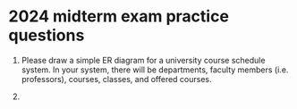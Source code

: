 # 2024 midterm exam practice questions

1. Please draw a simple ER diagram for a university course schedule system. 
In your system, there will be departments, faculty members (i.e. professors), courses, classes, and offered courses.

2.

